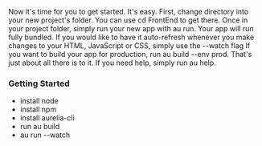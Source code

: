 Now it's time for you to get started. It's easy. First, change directory into your new project's folder. You can use cd FrontEnd to
get there. Once in your project folder, simply run your new app with au run. Your app will run fully bundled. If you would like to have it auto-refresh whenever you make changes to
your HTML, JavaScript or CSS, simply use the --watch flag If you want to build your app for production, run au build --env prod. That's just about all there is to it. If
you need help, simply run au help.

### Getting Started

* install node
* install npm
* install aurelia-cli
* run au build
* au run --watch
